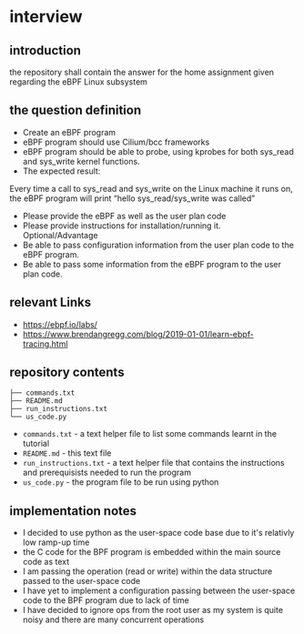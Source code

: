 # interview

## introduction
the repository shall contain the answer for the home assignment given regarding the eBPF Linux subsystem

## the question definition
* Create an eBPF program
* eBPF program should use Cilium/bcc frameworks
* eBPF program should be able to probe, using kprobes for both sys_read and sys_write
kernel functions.
* The expected result:

Every time a call to sys_read and sys_write on the Linux machine it runs on, the
eBPF program will print “hello sys_read/sys_write was called”

* Please provide the eBPF as well as the user plan code
* Please provide instructions for installation/running it.
Optional/Advantage
* Be able to pass configuration information from the user plan code to the eBPF program.
* Be able to pass some information from the eBPF program to the user plan code.

## relevant Links
* https://ebpf.io/labs/
* https://www.brendangregg.com/blog/2019-01-01/learn-ebpf-tracing.html

## repository contents
```
├── commands.txt
├── README.md
├── run_instructions.txt
└── us_code.py
```
* `commands.txt` - a text helper file to list some commands learnt in the tutorial
* `README.md` - this text file
* `run_instructions.txt` - a text helper file that contains the instructions and prerequisists needed to run the program
* `us_code.py` - the program file to be run using python

## implementation notes
* I decided to use python as the user-space code base due to it's relativly low ramp-up time
* the C code for the BPF program is embedded within the main source code as text
* I am passing the operation (read or write) within the data structure passed to the user-space code
* I have yet to implement a configuration passing between the user-space code to the BPF program due to lack of time
* I have decided to ignore ops from the root user as my system is quite noisy and there are many concurrent operations
